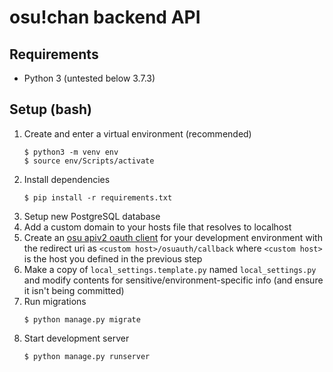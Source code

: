 # osu!chan backend API

## Requirements

- Python 3 (untested below 3.7.3)


## Setup (bash)

1. Create and enter a virtual environment (recommended)
    ```
    $ python3 -m venv env
    $ source env/Scripts/activate
    ```    
2. Install dependencies
    ```
    $ pip install -r requirements.txt
    ```
3. Setup new PostgreSQL database
4. Add a custom domain to your hosts file that resolves to localhost
5. Create an [osu apiv2 oauth client](https://github.com/int-and-his-friends/osu-api-v2/wiki/Oauth-clients) for your development environment with the redirect uri as `<custom host>/osuauth/callback` where `<custom host>` is the host you defined in the previous step
6. Make a copy of `local_settings.template.py` named `local_settings.py` and modify contents for sensitive/environment-specific info (and ensure it isn't being committed)
7. Run migrations
    ```
    $ python manage.py migrate
    ```
8. Start development server
    ```
    $ python manage.py runserver
    ```
